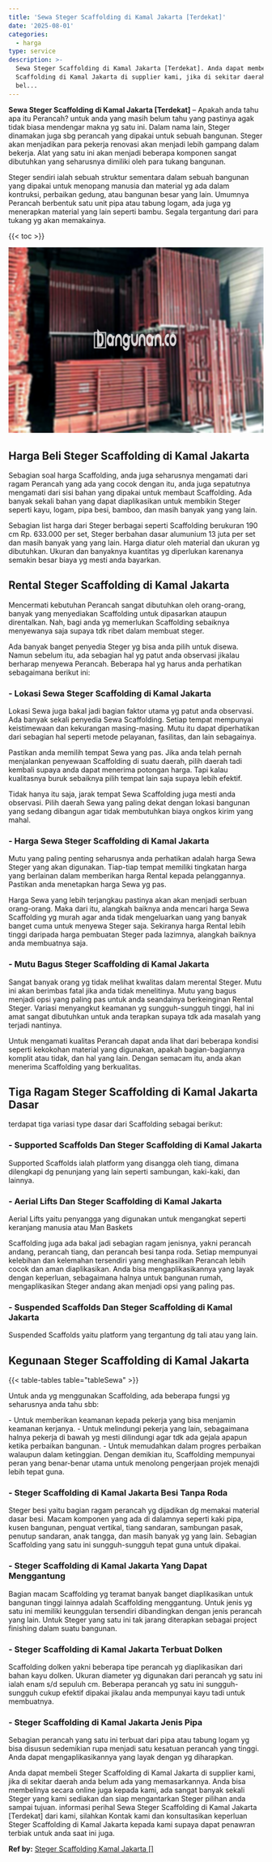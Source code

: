 ```yaml
---
title: 'Sewa Steger Scaffolding di Kamal Jakarta [Terdekat]'
date: '2025-08-01'
categories:
  - harga
type: service
description: >-
  Sewa Steger Scaffolding di Kamal Jakarta [Terdekat]. Anda dapat membeli Steger
  Scaffolding di Kamal Jakarta di supplier kami, jika di sekitar daerah anda
  bel...
---
```


**Sewa Steger Scaffolding di Kamal Jakarta \[Terdekat\]** – Apakah anda tahu apa itu Perancah? untuk anda yang masih belum tahu yang pastinya agak tidak biasa mendengar makna yg satu ini. Dalam nama lain, Steger dinamakan juga sbg perancah yang dipakai untuk sebuah bangunan. Steger akan menjadikan para pekerja renovasi akan menjadi lebih gampang dalam bekerja. Alat yang satu ini akan menjadi beberapa komponen sangat dibutuhkan yang seharusnya dimiliki oleh para tukang bangunan.

Steger sendiri ialah sebuah struktur sementara dalam sebuah bangunan yang dipakai untuk menopang manusia dan material yg ada dalam kontruksi, perbaikan gedung, atau bangunan besar yang lain. Umumnya Perancah berbentuk satu unit pipa atau tabung logam, ada juga yg menerapkan material yang lain seperti bambu. Segala tergantung dari para tukang yg akan memakainya.

{{< toc >}}

![Sewa Steger Scaffolding di Kamal Jakarta [Terdekat]](/images/sewa-scaffolding-steger-09.png)

## Harga Beli Steger Scaffolding di Kamal Jakarta

Sebagian soal harga Scaffolding, anda juga seharusnya mengamati dari ragam Perancah yang ada yang cocok dengan itu, anda juga sepatutnya mengamati dari sisi bahan yang dipakai untuk membaut Scaffolding. Ada banyak sekali bahan yang dapat diaplikasikan untuk membikin Steger seperti kayu, logam, pipa besi, bamboo, dan masih banyak yang yang lain.

Sebagian list harga dari Steger berbagai seperti Scaffolding berukuran 190 cm Rp. 633.000 per set, Steger berbahan dasar alumunium 13 juta per set dan masih banyak yang yang lain. Harga diatur oleh material dan ukuran yg dibutuhkan. Ukuran dan banyaknya kuantitas yg diperlukan karenanya semakin besar biaya yg mesti anda bayarkan.

## Rental Steger Scaffolding di Kamal Jakarta

Mencermati kebutuhan Perancah sangat dibutuhkan oleh orang-orang, banyak yang menyediakan Scaffolding untuk dipasarkan ataupun direntalkan. Nah, bagi anda yg memerlukan Scaffolding sebaiknya menyewanya saja supaya tdk ribet dalam membuat steger.

Ada banyak banget penyedia Steger yg bisa anda pilih untuk disewa. Namun sebelum itu, ada sebagian hal yg patut anda observasi jikalau berharap menyewa Perancah. Beberapa hal yg harus anda perhatikan sebagaimana berikut ini:

### \- Lokasi Sewa Steger Scaffolding di Kamal Jakarta

Lokasi Sewa juga bakal jadi bagian faktor utama yg patut anda observasi. Ada banyak sekali penyedia Sewa Scaffolding. Setiap tempat mempunyai keistimewaan dan kekurangan masing-masing. Mutu itu dapat diperhatikan dari sebagian hal seperti metode pelayanan, fasilitas, dan lain sebagainya.

Pastikan anda memilih tempat Sewa yang pas. Jika anda telah pernah menjalankan penyewaan Scaffolding di suatu daerah, pilih daerah tadi kembali supaya anda dapat menerima potongan harga. Tapi kalau kualitasnya buruk sebaiknya pilih tempat lain saja supaya lebih efektif.

Tidak hanya itu saja, jarak tempat Sewa Scaffolding juga mesti anda observasi. Pilih daerah Sewa yang paling dekat dengan lokasi bangunan yang sedang dibangun agar tidak membutuhkan biaya ongkos kirim yang mahal.

### \- Harga Sewa Steger Scaffolding di Kamal Jakarta

Mutu yang paling penting seharusnya anda perhatikan adalah harga Sewa Steger yang akan digunakan. Tiap-tiap tempat memiliki tingkatan harga yang berlainan dalam memberikan harga Rental kepada pelanggannya. Pastikan anda menetapkan harga Sewa yg pas.

Harga Sewa yang lebih terjangkau pastinya akan akan menjadi serbuan orang-orang. Maka dari itu, alangkah baiknya anda mencari harga Sewa Scaffolding yg murah agar anda tidak mengeluarkan uang yang banyak banget cuma untuk menyewa Steger saja. Sekiranya harga Rental lebih tinggi daripada harga pembuatan Steger pada lazimnya, alangkah baiknya anda membuatnya saja.

### \- Mutu Bagus Steger Scaffolding di Kamal Jakarta

Sangat banyak orang yg tidak melihat kwalitas dalam merental Steger. Mutu ini akan berimbas fatal jika anda tidak menelitinya. Mutu yang bagus menjadi opsi yang paling pas untuk anda seandainya berkeinginan Rental Steger. Variasi menyangkut keamanan yg sungguh-sungguh tinggi, hal ini amat sangat dibutuhkan untuk anda terapkan supaya tdk ada masalah yang terjadi nantinya.

Untuk mengamati kualitas Perancah dapat anda lihat dari beberapa kondisi seperti kekokohan material yang digunakan, apakah bagian-bagiannya komplit atau tidak, dan hal yang lain. Dengan semacam itu, anda akan menerima Scaffolding yang berkualitas.

## Tiga Ragam Steger Scaffolding di Kamal Jakarta Dasar

terdapat tiga variasi type dasar dari Scaffolding sebagai berikut:

### \- Supported Scaffolds Dan Steger Scaffolding di Kamal Jakarta

Supported Scaffolds ialah platform yang disangga oleh tiang, dimana dilengkapi dg penunjang yang lain seperti sambungan, kaki-kaki, dan lainnya.

### \- Aerial Lifts Dan Steger Scaffolding di Kamal Jakarta

Aerial Lifts yaitu penyangga yang digunakan untuk mengangkat seperti keranjang manusia atau Man Baskets

Scaffolding juga ada bakal jadi sebagian ragam jenisnya, yakni perancah andang, perancah tiang, dan perancah besi tanpa roda. Setiap mempunyai kelebihan dan kelemahan tersendiri yang menghasilkan Perancah lebih cocok dan aman diaplikasikan. Anda bisa mengaplikasikannya yang layak dengan keperluan, sebagaimana halnya untuk bangunan rumah, mengaplikasikan Steger andang akan menjadi opsi yang paling pas.

### \- Suspended Scaffolds Dan Steger Scaffolding di Kamal Jakarta

Suspended Scaffolds yaitu platform yang tergantung dg tali atau yang lain.

## Kegunaan Steger Scaffolding di Kamal Jakarta

{{< table-tables table="tableSewa" >}}

Untuk anda yg menggunakan Scaffolding, ada beberapa fungsi yg seharusnya anda tahu sbb:

\- Untuk memberikan keamanan kepada pekerja yang bisa menjamin keamanan kerjanya. - Untuk melindungi pekerja yang lain, sebagaimana halnya pekerja di bawah yg mesti dilindungi agar tdk ada gejala apapun ketika perbaikan bangunan. - Untuk memudahkan dalam progres perbaikan walaupun dalam ketinggian. Dengan demikian itu, Scaffolding mempunyai peran yang benar-benar utama untuk menolong pengerjaan projek menajdi lebih tepat guna.

### \- Steger Scaffolding di Kamal Jakarta Besi Tanpa Roda

Steger besi yaitu bagian ragam perancah yg dijadikan dg memakai material dasar besi. Macam komponen yang ada di dalamnya seperti kaki pipa, kusen bangunan, penguat vertikal, tiang sandaran, sambungan pasak, penutup sandaran, anak tangga, dan masih banyak yg yang lain. Sebagian Scaffolding yang satu ini sungguh-sungguh tepat guna untuk dipakai.

### \- Steger Scaffolding di Kamal Jakarta Yang Dapat Menggantung

Bagian macam Scaffolding yg teramat banyak banget diaplikasikan untuk bangunan tinggi lainnya adalah Scaffolding menggantung. Untuk jenis yg satu ini memiliki keunggulan tersendiri dibandingkan dengan jenis perancah yang lain. Untuk Steger yang satu ini tak jarang diterapkan sebagai project finishing dalam suatu bangunan.

### \- Steger Scaffolding di Kamal Jakarta Terbuat Dolken

Scaffolding dolken yakni beberapa tipe perancah yg diaplikasikan dari bahan kayu dolken. Ukuran diameter yg digunakan dari perancah yg satu ini ialah enam s/d sepuluh cm. Beberapa perancah yg satu ini sungguh-sungguh cukup efektif dipakai jikalau anda mempunyai kayu tadi untuk membuatnya.

### \- Steger Scaffolding di Kamal Jakarta Jenis Pipa

Sebagian perancah yang satu ini terbuat dari pipa atau tabung logam yg bisa disusun sedemikian rupa menjadi satu kesatuan perancah yang tinggi. Anda dapat mengaplikasikannya yang layak dengan yg diharapkan.

Anda dapat membeli Steger Scaffolding di Kamal Jakarta di supplier kami, jika di sekitar daerah anda belum ada yang memasarkannya. Anda bisa membelinya secara online juga kepada kami, ada sangat banyak sekali Steger yang kami sediakan dan siap mengantarkan Steger pilihan anda sampai tujuan. informasi perihal Sewa Steger Scaffolding di Kamal Jakarta \[Terdekat\] dari kami, silahkan Kontak kami dan konsultasikan keperluan Steger Scaffolding di Kamal Jakarta kepada kami supaya dapat penawran terbiak untuk anda saat ini juga.

**Ref by:** [Steger Scaffolding Kamal Jakarta []](https://id.wikipedia.org/wiki/Steger)
